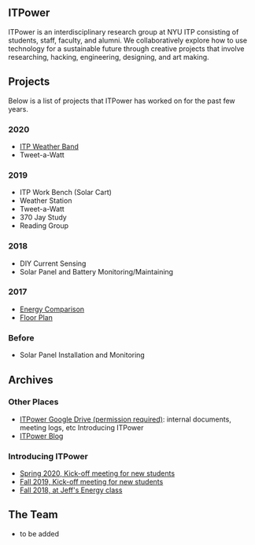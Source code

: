 ## ITPower

ITPower is an interdisciplinary research group at NYU ITP consisting of students, staff, faculty, and alumni. We collaboratively explore how to use technology for a sustainable future through creative projects that involve researching, hacking, engineering, designing, and art making.

## Projects

Below is a list of projects that ITPower has worked on for the past few years.

### 2020
* [ITP Weather Band](https://www.youtube.com/channel/UCe3Dx3kf--1eICcKGkuHcYw)
* Tweet-a-Watt

### 2019
* ITP Work Bench (Solar Cart)
* Weather Station
* Tweet-a-Watt
* 370 Jay Study
* Reading Group

### 2018
* DIY Current Sensing
* Solar Panel and Battery Monitoring/Maintaining

### 2017
* [Energy Comparison](http://itpnyu.github.io/ITPower/EnergyComparison/index.html)
* [Floor Plan](http://itpnyu.github.io/ITPower/FloorPlan/index.html)

### Before
* Solar Panel Installation and Monitoring

## Archives

### Other Places
* [ITPower Google Drive (permission required)](https://drive.google.com/drive/folders/0B_qEYMinFS_FejlkUDZiR3JSM1E?usp=sharing): internal documents, meeting logs, etc
Introducing ITPower 
* [ITPower Blog](https://itp.nyu.edu/classes/itpower/)

### Introducing ITPower
* [Spring 2020, Kick-off meeting for new students](https://docs.google.com/presentation/d/1rAN0UewZlUv0FUbhHXeQAonmqp9ORkQW33SSHvaOZ-0/edit?usp=sharing)
* [Fall 2019, Kick-off meeting for new students](https://docs.google.com/presentation/d/1q_RjpaVuEfhgglWfAII8ssxY-gNCeYAw9f6AQ8d8g8s/edit?usp=sharing)
* [Fall 2018, at Jeff's Energy class](https://docs.google.com/presentation/d/1uf6m-eI-bykDNTVLUhG-GuslW_zxcaVS2oH5c-TZ5V4/edit?usp=sharing)

## The Team

* to be added
